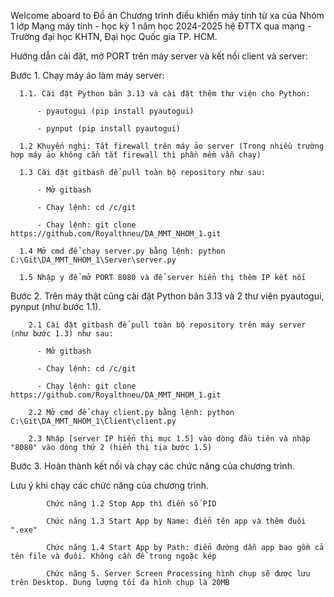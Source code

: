 Welcome aboard to Đồ án Chương trình điều khiển máy tính từ xa của Nhóm 1 lớp Mạng máy tính - học kỳ 1 năm học 2024-2025 hệ ĐTTX qua mạng - Trường đại học KHTN, Đại học Quốc gia TP. HCM.

Hướng dẫn cài đặt, mở PORT trên máy server và kết nối client và server:

Bước 1. Chạy máy ảo làm máy server:

      1.1. Cài đặt Python bản 3.13 và cài đặt thêm thư viện cho Python:
      
          - pyautogui (pip install pyautogui)
          
          - pynput (pip install pyautogui)
      
      1.2 Khuyến nghị: Tắt firewall trên máy ảo server (Trong nhiều trường hợp máy ảo không cần tắt firewall thì phần mềm vẫn chạy)
      
      1.3 Cài đặt gitbash để pull toàn bộ repository như sau:
      
          - Mở gitbash
          
          - Chạy lệnh: cd /c/git
          
          - Chạy lệnh: git clone https://github.com/Royalthneu/DA_MMT_NHOM_1.git
      
      1.4 Mở cmd để chạy server.py bằng lệnh: python C:\Git\DA_MMT_NHOM_1\Server\server.py

      1.5 Nhập y để mở PORT 8080 và để server hiển thị thêm IP kết nối

Bước 2. Trên máy thật cũng cài đặt Python bản 3.13 và 2 thư viện pyautogui, pynput (như bước 1.1). 
          
        2.1 Cài đặt gitbash để pull toàn bộ repository trên máy server (như bước 1.3) như sau:
      
          - Mở gitbash
          
          - Chạy lệnh: cd /c/git
          
          - Chạy lệnh: git clone https://github.com/Royalthneu/DA_MMT_NHOM_1.git

        2.2 Mở cmd để chạy client.py bằng lệnh: python C:\Git\DA_MMT_NHOM_1\Client\client.py

        2.3 Nhập [server IP hiển thị mục 1.5] vào dòng đầu tiên và nhập "8080" vào dòng thứ 2 (hiển thị tịa bước 1.5)
 
Bước 3. Hoàn thành kết nối và chạy các chức năng của chương trình.

Lưu ý khi chạy các chức năng của chương trình.

            Chức năng 1.2 Stop App thì điền số PID
            
            Chức năng 1.3 Start App by Name: điển tên app và thêm đuôi ".exe"
            
            Chức năng 1.4 Start App by Path: điển đường dẫn app bao gồm cả tên file và đuôi. Không cần để trong ngoặc kép
            
            Chức năng 5. Server Screen Processing hình chụp sẽ được lưu trên Desktop. Dung lượng tối đa hình chụp là 20MB
